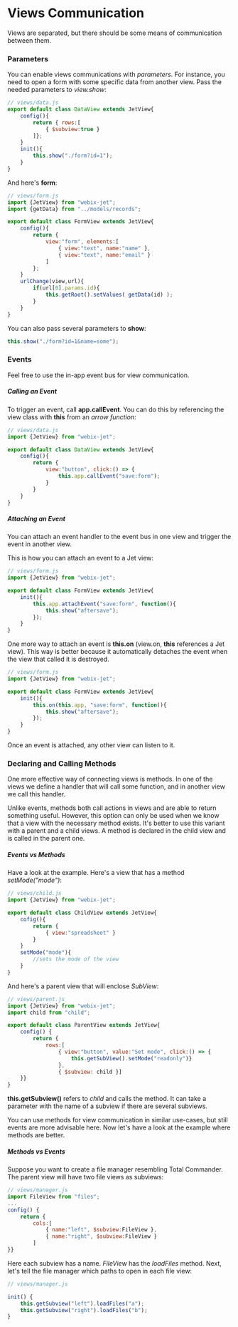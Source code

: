 # Views Communication

Views are separated, but there should be some means of communication between them.

### Parameters

You can enable views communications with *parameters*. For instance, you need to open a form with some specific data from another view. Pass the needed parameters to *view.show*:

```js
// views/data.js
export default class DataView extends JetView{
    config(){
        return { rows:[
            { $subview:true }
        ]};
    }
    init(){
        this.show("./form?id=1");
    }
}
```

And here's **form**:

```js
// views/form.js
import {JetView} from "webix-jet";
import {getData} from "../models/records";

export default class FormView extends JetView{
    config(){
        return {
            view:"form", elements:[
                { view:"text", name:"name" },
                { view:"text", name:"email" }
            ]
        };
    }
    urlChange(view,url){
        if(url[0].params.id){
            this.getRoot().setValues( getData(id) );
        }
    }
}
```

You can also pass several parameters to **show**:

```js
this.show("./form?id=1&name=some");
```

### Events

Feel free to use the in-app event bus for view communication.

##### Calling an Event

To trigger an event, call **app.callEvent**. You can do this by referencing the view class with **this** from an *arrow function*:

```js
// views/data.js
import {JetView} from "webix-jet";

export default class DataView extends JetView{
    config(){
        return {
            view:"button", click:() => {
                this.app.callEvent("save:form");
            }
        }
    }
}
```

##### Attaching an Event

You can attach an event handler to the event bus in one view and trigger the event in another view.

This is how you can attach an event to a Jet view:

```js
// views/form.js
import {JetView} from "webix-jet";

export default class FormView extends JetView{
    init(){
        this.app.attachEvent("save:form", function(){
            this.show("aftersave");
        });
    }
}
```

One more way to attach an event is **this.on** (view.on, **this** references a Jet view). This way is better because it automatically detaches the event when the view that called it is destroyed.

```js
// views/form.js
import {JetView} from "webix-jet";

export default class FormView extends JetView{
    init(){
        this.on(this.app, "save:form", function(){
            this.show("aftersave");
        });
    }
}
```

Once an event is attached, any other view can listen to it.

### Declaring and Calling Methods

One more effective way of connecting views is methods. In one of the views we define a handler that will call some function, and in another view we call this handler.

Unlike events, methods both call actions in views and are able to return something useful. However, this option can only be used when we know that a view with the necessary method exists. It's better to use this variant with a parent and a child views. A method is declared in the child view and is called in the parent one.

##### Events vs Methods

Have a look at the example. Here's a view that has a method *setMode("mode")*:

```js
// views/child.js
import {JetView} from "webix-jet";

export default class ChildView extends JetView{
    cofig(){
        return {
            { view:"spreadsheet" }
        }
    }
    setMode("mode"){
        //sets the mode of the view
    }
}
```

And here's a parent view that will enclose *SubView*:

```js
// views/parent.js
import {JetView} from "webix-jet";
import child from "child";

export default class ParentView extends JetView{
    config() {
        return {
            rows:[
                { view:"button", value:"Set mode", click:() => {
                    this.getSubView().setMode("readonly")}
                }, 
                { $subview: child }]
    }}
}
```

**this.getSubview()** refers to *child* and calls the method. It can take a parameter with the name of a subview if there are several subviews.

You can use methods for view communication in similar use-cases, but still events are more advisable here. Now let's have a look at the example where methods are better.

##### Methods vs Events

Suppose you want to create a file manager resembling Total Commander. The parent view will have two file views as subviews:

```js
// views/manager.js
import FileView from "files";
...
config() { 
    return { 
        cols:[ 
            { name:"left", $subview:FileView }, 
            { name:"right", $subview:FileView }
        ]
}}
```

Here each subview has a name. *FileView* has the *loadFiles* method. Next, let's tell the file manager which paths to open in each file view:

```js
// views/manager.js

init() {
	this.getSubview("left").loadFiles("a");
	this.getSubview("right").loadFiles("b");
}
```